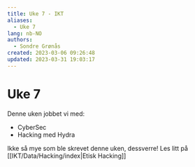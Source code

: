 ```yaml
---
title: Uke 7 - IKT
aliases: 
  - Uke 7
lang: nb-NO
authors:
  - Sondre Grønås
created: 2023-03-06 09:26:48
updated: 2023-03-31 19:03:17
---
```

# Uke 7
Denne uken jobbet vi med:
- CyberSec
- Hacking med Hydra

Ikke så mye som ble skrevet denne uken, dessverre! Les litt på [[IKT/Data/Hacking/index|Etisk Hacking]]